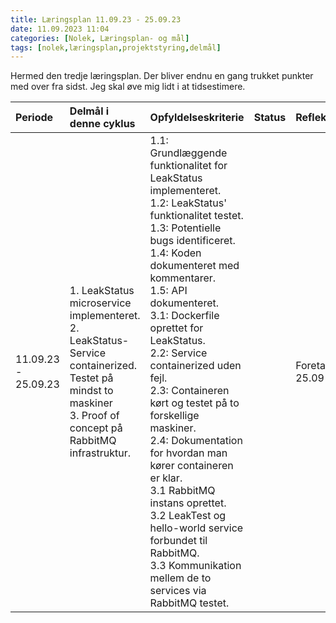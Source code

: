 ```yaml
---
title: Læringsplan 11.09.23 - 25.09.23
date: 11.09.2023 11:04
categories: [Nolek, Læringsplan- og mål]
tags: [nolek,læringsplan,projektstyring,delmål]
---
```

Hermed den tredje læringsplan. Der bliver endnu en gang trukket punkter med over fra sidst. Jeg skal øve mig lidt i at tidsestimere.



| Periode             | Delmål i denne cyklus                                                                                                                                                | Opfyldelseskriterie                                                                                                                                                                                                                                                                                                                                                                                                                                                                                                                                                                                            | Status | Refleksion      | Evaluering        |
|:--------------------|:---------------------------------------------------------------------------------------------------------------------------------------------------------------------|:---------------------------------------------------------------------------------------------------------------------------------------------------------------------------------------------------------------------------------------------------------------------------------------------------------------------------------------------------------------------------------------------------------------------------------------------------------------------------------------------------------------------------------------------------------------------------------------------------------------|:-------|:----------------|:------------------|
| 11.09.23 - 25.09.23 | 1. LeakStatus microservice implementeret.<br>2. LeakStatus-Service containerized. Testet på<br> mindst to maskiner<br>3. Proof of concept på RabbitMQ infrastruktur. | 1.1: Grundlæggende funktionalitet for LeakStatus implementeret.<br>1.2: LeakStatus' funktionalitet testet.<br>1.3: Potentielle bugs identificeret.<br>1.4: Koden dokumenteret med kommentarer.<br>1.5: API dokumenteret.<br>3.1: Dockerfile oprettet for LeakStatus.<br>2.2: Service containerized uden fejl.<br>2.3: Containeren kørt og testet på to forskellige maskiner.<br>2.4: Dokumentation for hvordan man kører containeren er klar.<br>3.1 RabbitMQ instans oprettet.<br>3.2 LeakTest og hello-world service forbundet til RabbitMQ.<br>3.3 Kommunikation mellem de to services via RabbitMQ testet. |        | Foretages 25.09 | Foretaget 25.09 |

